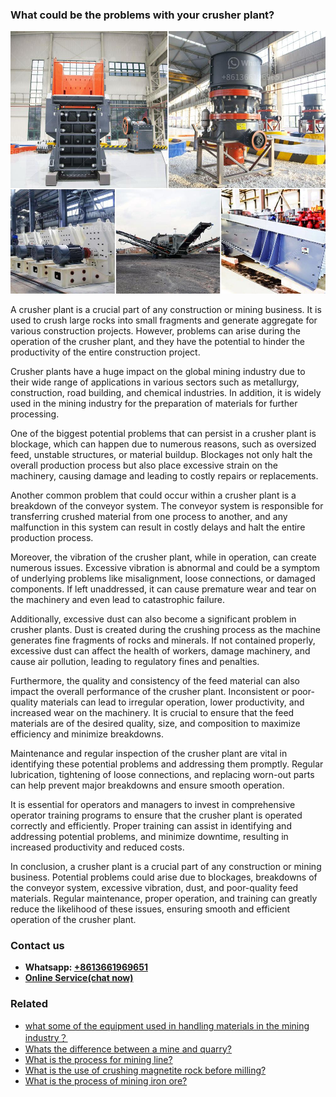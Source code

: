 <h3>What could be the problems with your crusher plant?</h3><img src='1701742539.jpg' alt=''><p>A crusher plant is a crucial part of any construction or mining business. It is used to crush large rocks into small fragments and generate aggregate for various construction projects. However, problems can arise during the operation of the crusher plant, and they have the potential to hinder the productivity of the entire construction project.</p><p>Crusher plants have a huge impact on the global mining industry due to their wide range of applications in various sectors such as metallurgy, construction, road building, and chemical industries. In addition, it is widely used in the mining industry for the preparation of materials for further processing.</p><p>One of the biggest potential problems that can persist in a crusher plant is blockage, which can happen due to numerous reasons, such as oversized feed, unstable structures, or material buildup. Blockages not only halt the overall production process but also place excessive strain on the machinery, causing damage and leading to costly repairs or replacements.</p><p>Another common problem that could occur within a crusher plant is a breakdown of the conveyor system. The conveyor system is responsible for transferring crushed material from one process to another, and any malfunction in this system can result in costly delays and halt the entire production process.</p><p>Moreover, the vibration of the crusher plant, while in operation, can create numerous issues. Excessive vibration is abnormal and could be a symptom of underlying problems like misalignment, loose connections, or damaged components. If left unaddressed, it can cause premature wear and tear on the machinery and even lead to catastrophic failure.</p><p>Additionally, excessive dust can also become a significant problem in crusher plants. Dust is created during the crushing process as the machine generates fine fragments of rocks and minerals. If not contained properly, excessive dust can affect the health of workers, damage machinery, and cause air pollution, leading to regulatory fines and penalties.</p><p>Furthermore, the quality and consistency of the feed material can also impact the overall performance of the crusher plant. Inconsistent or poor-quality materials can lead to irregular operation, lower productivity, and increased wear on the machinery. It is crucial to ensure that the feed materials are of the desired quality, size, and composition to maximize efficiency and minimize breakdowns.</p><p>Maintenance and regular inspection of the crusher plant are vital in identifying these potential problems and addressing them promptly. Regular lubrication, tightening of loose connections, and replacing worn-out parts can help prevent major breakdowns and ensure smooth operation.</p><p>It is essential for operators and managers to invest in comprehensive operator training programs to ensure that the crusher plant is operated correctly and efficiently. Proper training can assist in identifying and addressing potential problems, and minimize downtime, resulting in increased productivity and reduced costs.</p><p>In conclusion, a crusher plant is a crucial part of any construction or mining business. Potential problems could arise due to blockages, breakdowns of the conveyor system, excessive vibration, dust, and poor-quality feed materials. Regular maintenance, proper operation, and training can greatly reduce the likelihood of these issues, ensuring smooth and efficient operation of the crusher plant.</p><h3>Contact us</h3><ul><li><strong>Whatsapp:&nbsp;<a href="https://wa.me/8613661969651">+8613661969651</a></strong></li><li><a href="https://swt.shibang-china.com/?git&amp;zhl&amp;What could be the problems with your crusher plant"><strong>Online Service(chat now)</strong></a></li></ul><h3>Related</h3><ul><li><a href='what some of the equipment used in handling materials in the mining industry？.md'>what some of the equipment used in handling materials in the mining industry？</a></li><li><a href='Whats the difference between a mine and quarry.md'>Whats the difference between a mine and quarry?</a></li><li><a href='What is the process for mining line.md'>What is the process for mining line?</a></li><li><a href='What is the use of crushing magnetite rock before milling.md'>What is the use of crushing magnetite rock before milling?</a></li><li><a href='What is the process of mining iron ore.md'>What is the process of mining iron ore?</a></li></ul>